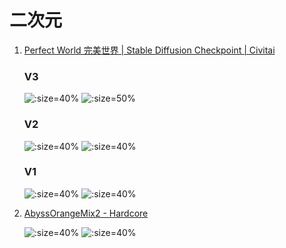 # 二次元

1. [Perfect World 完美世界 | Stable Diffusion Checkpoint | Civitai](https://civitai.com/models/8281)
   
   <!-- tabs:start -->
   ### **V3**
   ![](../../assets/reference/Perfect_WorldV3-1.jpeg ':size=40%')
   ![](../../assets/reference/Perfect_WorldV3-2.jpeg ':size=50%')
   ### **V2**
   ![](../../assets/reference/199756.png ':size=40%')
   ![](../../assets/reference/199741.png ':size=40%')
   ### **V1**
   ![](../../assets/reference/00209-2283370534.jpeg ':size=40%')
   ![](../../assets/reference/00001-2196451754.jpeg ':size=40%')
   <!-- tabs:end -->
2. [AbyssOrangeMix2 - Hardcore](https://civitai.com/models/4451/abyssorangemix2-hardcore)
   
   ![](../../assets/reference/00369-cadf2c6654-2320689785.png ':size=40%')
   ![](../../assets/reference/238718.png ':size=40%')